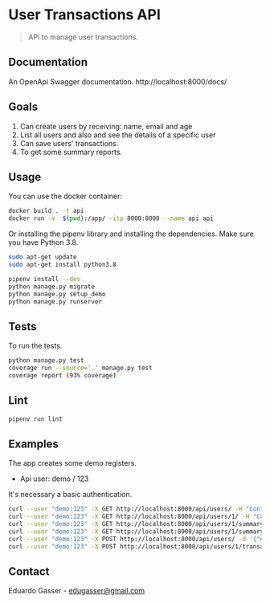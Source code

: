 # User Transactions API
> API to manage user transactions.

## Documentation
An OpenApi Swagger documentation.
http://localhost:8000/docs/

## Goals

1. Can create users by receiving: name, email and age
2. List all users and also and see the details of a specific user
3. Can save users' transactions.
4. To get some summary reports.

## Usage
You can use the docker container:
```sh
docker build . -t api
docker run -v  $(pwd):/app/ -itp 8000:8000 --name api api
```

Or installing the pipenv library and installing the dependencies.
Make sure you have Python 3.8.
```sh
sudo apt-get update
sudo apt-get install python3.8
```

```sh
pipenv install --dev
python manage.py migrate
python manage.py setup_demo
python manage.py runserver
```
## Tests
To run the tests.
```sh
python manage.py test
coverage run --source='.' manage.py test
coverage report (93% coverage) 
```

## Lint
```sh
pipenv run lint
```

## Examples
The app creates some demo registers.
* Api user: demo / 123

It's necessary a basic authentication.

```sh
curl --user "demo:123" -X GET http://localhost:8000/api/users/ -H "Content-Type: application/json"
curl --user "demo:123" -X GET http://localhost:8000/api/users/1/ -H "Content-Type: application/json"
curl --user "demo:123" -X GET http://localhost:8000/api/users/1/summary-by-account/ -H "Content-Type: application/json"
curl --user "demo:123" -X GET http://localhost:8000/api/users/1/summary-by-category/ -H "Content-Type: application/json"
curl --user "demo:123" -X POST http://localhost:8000/api/users/ -d '{"name": "Jane Doe", "email": "jane@email.com", "age": 23}'  -H "Content-Type: application/json"
curl --user "demo:123" -X POST http://localhost:8000/api/users/1/transactions/ -d '[{"reference": "000055", "account": "C0009", "date": "2020-01-03","amount": "-51.13", "type": "outflow", "category": "groceries", "user": 1}]'  -H "Content-Type: application/json"
```

## Contact
Eduardo Gasser - edugasser@gmail.com

